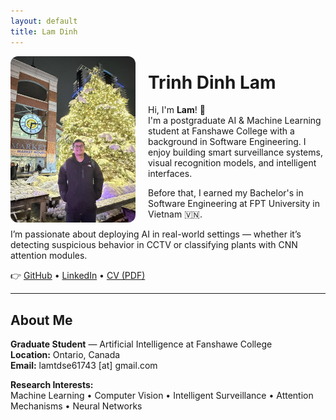 ```yaml
---
layout: default
title: Lam Dinh
---
```


<img src="/profile.jpg" width="200" style="float: left; margin-right: 20px; border-radius: 12px;">


# Trinh Dinh Lam

Hi, I'm **Lam**! 👋  
I'm a postgraduate AI & Machine Learning student at Fanshawe College with a background in Software Engineering. I enjoy building smart surveillance systems, visual recognition models, and intelligent interfaces.

Before that, I earned my Bachelor's in Software Engineering at FPT University in Vietnam 🇻🇳.

I’m passionate about deploying AI in real-world settings — whether it’s detecting suspicious behavior in CCTV or classifying plants with CNN attention modules.

👉 [GitHub](https://github.com/lamtdse61743) • [LinkedIn](https://www.linkedin.com/in/lam-dinh-9104b6306/) • [CV (PDF)](cv.pdf)

---

## About Me

**Graduate Student** — Artificial Intelligence at Fanshawe College  
**Location:** Ontario, Canada  
**Email:** lamtdse61743 [at] gmail.com

**Research Interests:**  
Machine Learning • Computer Vision • Intelligent Surveillance • Attention Mechanisms • Neural Networks
